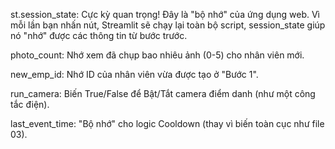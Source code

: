 st.session_state: Cực kỳ quan trọng! Đây là "bộ nhớ" của ứng dụng web. Vì mỗi lần bạn nhấn nút, Streamlit sẽ chạy lại toàn bộ script, session_state giúp nó "nhớ" được các thông tin từ bước trước.

photo_count: Nhớ xem đã chụp bao nhiêu ảnh (0-5) cho nhân viên mới.

new_emp_id: Nhớ ID của nhân viên vừa được tạo ở "Bước 1".

run_camera: Biến True/False để Bật/Tắt camera điểm danh (như một công tắc điện).

last_event_time: "Bộ nhớ" cho logic Cooldown (thay vì biến toàn cục như file 03).